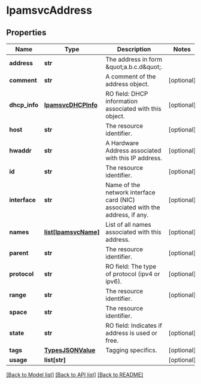 # IpamsvcAddress

## Properties
Name | Type | Description | Notes
------------ | ------------- | ------------- | -------------
**address** | **str** | The address in form \&quot;a.b.c.d\&quot;. | 
**comment** | **str** | A comment of the address object. | [optional] 
**dhcp_info** | [**IpamsvcDHCPInfo**](IpamsvcDHCPInfo.md) | RO field: DHCP information associated with this object. | [optional] 
**host** | **str** | The resource identifier. | [optional] 
**hwaddr** | **str** | A Hardware Address associated with this IP address. | [optional] 
**id** | **str** | The resource identifier. | [optional] 
**interface** | **str** | Name of the network interface card (NIC) associated with the address, if any. | [optional] 
**names** | [**list[IpamsvcName]**](IpamsvcName.md) | List of all names associated with this address. | [optional] 
**parent** | **str** | The resource identifier. | [optional] 
**protocol** | **str** | RO field: The type of protocol (ipv4 or ipv6). | [optional] 
**range** | **str** | The resource identifier. | [optional] 
**space** | **str** | The resource identifier. | 
**state** | **str** | RO field: Indicates if address is used or free. | [optional] 
**tags** | [**TypesJSONValue**](TypesJSONValue.md) | Tagging specifics. | [optional] 
**usage** | **list[str]** |  | [optional] 

[[Back to Model list]](../README.md#documentation-for-models) [[Back to API list]](../README.md#documentation-for-api-endpoints) [[Back to README]](../README.md)


